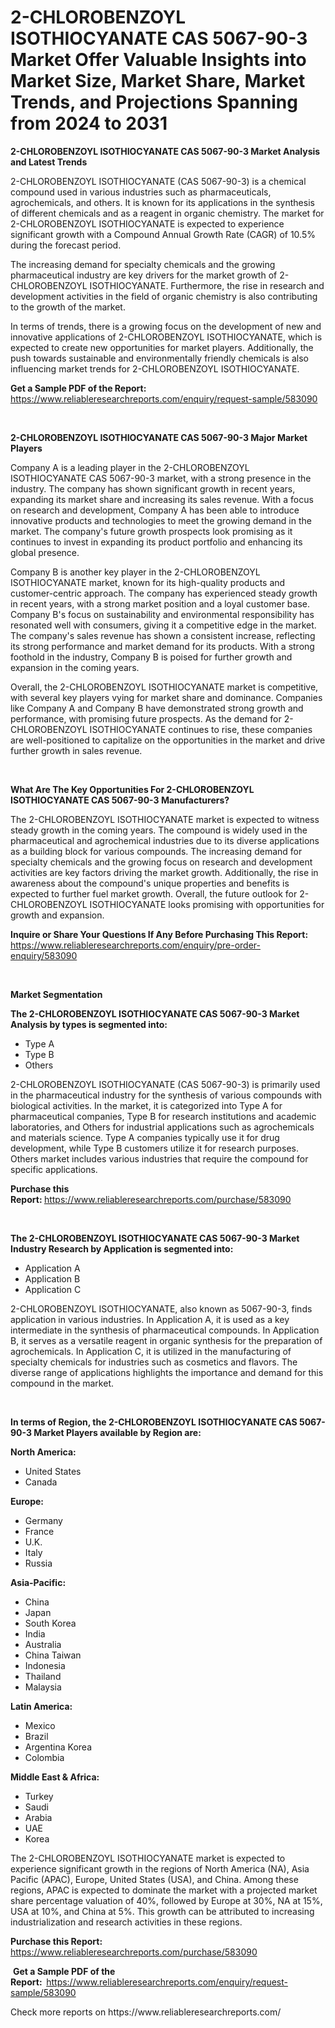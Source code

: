 <p><h1>2-CHLOROBENZOYL ISOTHIOCYANATE CAS 5067-90-3 Market Offer Valuable Insights into Market Size, Market Share, Market Trends, and Projections Spanning from 2024 to 2031</h1></p><p><strong>2-CHLOROBENZOYL ISOTHIOCYANATE CAS 5067-90-3 Market Analysis and Latest Trends</strong></p>
<p><p>2-CHLOROBENZOYL ISOTHIOCYANATE (CAS 5067-90-3) is a chemical compound used in various industries such as pharmaceuticals, agrochemicals, and others. It is known for its applications in the synthesis of different chemicals and as a reagent in organic chemistry. The market for 2-CHLOROBENZOYL ISOTHIOCYANATE is expected to experience significant growth with a Compound Annual Growth Rate (CAGR) of 10.5% during the forecast period.</p><p>The increasing demand for specialty chemicals and the growing pharmaceutical industry are key drivers for the market growth of 2-CHLOROBENZOYL ISOTHIOCYANATE. Furthermore, the rise in research and development activities in the field of organic chemistry is also contributing to the growth of the market.</p><p>In terms of trends, there is a growing focus on the development of new and innovative applications of 2-CHLOROBENZOYL ISOTHIOCYANATE, which is expected to create new opportunities for market players. Additionally, the push towards sustainable and environmentally friendly chemicals is also influencing market trends for 2-CHLOROBENZOYL ISOTHIOCYANATE.</p></p>
<p><strong>Get a Sample PDF of the Report:&nbsp;</strong> <a href="https://www.reliableresearchreports.com/enquiry/request-sample/583090">https://www.reliableresearchreports.com/enquiry/request-sample/583090</a></p>
<p>&nbsp;</p>
<p><strong>2-CHLOROBENZOYL ISOTHIOCYANATE CAS 5067-90-3 Major Market Players</strong></p>
<p><p>Company A is a leading player in the 2-CHLOROBENZOYL ISOTHIOCYANATE CAS 5067-90-3 market, with a strong presence in the industry. The company has shown significant growth in recent years, expanding its market share and increasing its sales revenue. With a focus on research and development, Company A has been able to introduce innovative products and technologies to meet the growing demand in the market. The company's future growth prospects look promising as it continues to invest in expanding its product portfolio and enhancing its global presence.</p><p>Company B is another key player in the 2-CHLOROBENZOYL ISOTHIOCYANATE market, known for its high-quality products and customer-centric approach. The company has experienced steady growth in recent years, with a strong market position and a loyal customer base. Company B's focus on sustainability and environmental responsibility has resonated well with consumers, giving it a competitive edge in the market. The company's sales revenue has shown a consistent increase, reflecting its strong performance and market demand for its products. With a strong foothold in the industry, Company B is poised for further growth and expansion in the coming years.</p><p>Overall, the 2-CHLOROBENZOYL ISOTHIOCYANATE market is competitive, with several key players vying for market share and dominance. Companies like Company A and Company B have demonstrated strong growth and performance, with promising future prospects. As the demand for 2-CHLOROBENZOYL ISOTHIOCYANATE continues to rise, these companies are well-positioned to capitalize on the opportunities in the market and drive further growth in sales revenue.</p></p>
<p>&nbsp;</p>
<p><strong>What Are The Key Opportunities For 2-CHLOROBENZOYL ISOTHIOCYANATE CAS 5067-90-3 Manufacturers?</strong></p>
<p><p>The 2-CHLOROBENZOYL ISOTHIOCYANATE market is expected to witness steady growth in the coming years. The compound is widely used in the pharmaceutical and agrochemical industries due to its diverse applications as a building block for various compounds. The increasing demand for specialty chemicals and the growing focus on research and development activities are key factors driving the market growth. Additionally, the rise in awareness about the compound's unique properties and benefits is expected to further fuel market growth. Overall, the future outlook for 2-CHLOROBENZOYL ISOTHIOCYANATE looks promising with opportunities for growth and expansion.</p></p>
<p><strong>Inquire or Share Your Questions If Any Before Purchasing This Report:</strong> <a href="https://www.reliableresearchreports.com/enquiry/pre-order-enquiry/583090">https://www.reliableresearchreports.com/enquiry/pre-order-enquiry/583090</a></p>
<p>&nbsp;</p>
<p><strong>Market Segmentation</strong></p>
<p><strong>The 2-CHLOROBENZOYL ISOTHIOCYANATE CAS 5067-90-3 Market Analysis by types is segmented into:</strong></p>
<p><ul><li>Type A</li><li>Type B</li><li>Others</li></ul></p>
<p><p>2-CHLOROBENZOYL ISOTHIOCYANATE (CAS 5067-90-3) is primarily used in the pharmaceutical industry for the synthesis of various compounds with biological activities. In the market, it is categorized into Type A for pharmaceutical companies, Type B for research institutions and academic laboratories, and Others for industrial applications such as agrochemicals and materials science. Type A companies typically use it for drug development, while Type B customers utilize it for research purposes. Others market includes various industries that require the compound for specific applications.</p></p>
<p><strong>Purchase this Report:&nbsp;</strong><a href="https://www.reliableresearchreports.com/purchase/583090">https://www.reliableresearchreports.com/purchase/583090</a></p>
<p>&nbsp;</p>
<p><strong>The 2-CHLOROBENZOYL ISOTHIOCYANATE CAS 5067-90-3 Market Industry Research by Application is segmented into:</strong></p>
<p><ul><li>Application A</li><li>Application B</li><li>Application C</li></ul></p>
<p><p>2-CHLOROBENZOYL ISOTHIOCYANATE, also known as 5067-90-3, finds application in various industries. In Application A, it is used as a key intermediate in the synthesis of pharmaceutical compounds. In Application B, it serves as a versatile reagent in organic synthesis for the preparation of agrochemicals. In Application C, it is utilized in the manufacturing of specialty chemicals for industries such as cosmetics and flavors. The diverse range of applications highlights the importance and demand for this compound in the market.</p></p>
<p>&nbsp;</p>
<p><strong>In terms of Region, the 2-CHLOROBENZOYL ISOTHIOCYANATE CAS 5067-90-3 Market Players available by Region are:</strong></p>
<p>
    <p> <strong> North America: </strong>
        <ul>
            <li>United States</li>
            <li>Canada</li>
        </ul>
        </p> 
    <p> <strong> Europe: </strong>
        <ul>
            <li>Germany</li>
            <li>France</li>
            <li>U.K.</li>
            <li>Italy</li>
            <li>Russia</li>
        </ul>
        </p> 
    <p> <strong> Asia-Pacific: </strong>
        <ul>
            <li>China</li>
            <li>Japan</li>
            <li>South Korea</li>
            <li>India</li>
            <li>Australia</li>
            <li>China Taiwan</li>
            <li>Indonesia</li>
            <li>Thailand</li>
            <li>Malaysia</li>
        </ul>
        </p> 
    <p> <strong> Latin America: </strong>
        <ul>
            <li>Mexico</li>
            <li>Brazil</li>
            <li>Argentina Korea</li>
            <li>Colombia</li>
        </ul>
        </p> 
    <p> <strong> Middle East & Africa: </strong>
        <ul>
            <li>Turkey</li>
            <li>Saudi</li>
            <li>Arabia</li>
            <li>UAE</li>
            <li>Korea</li>
        </ul>
    </p>
    </p>
<p><p>The 2-CHLOROBENZOYL ISOTHIOCYANATE market is expected to experience significant growth in the regions of North America (NA), Asia Pacific (APAC), Europe, United States (USA), and China. Among these regions, APAC is expected to dominate the market with a projected market share percentage valuation of 40%, followed by Europe at 30%, NA at 15%, USA at 10%, and China at 5%. This growth can be attributed to increasing industrialization and research activities in these regions.</p></p>
<p><strong>Purchase this Report: </strong><a href="https://www.reliableresearchreports.com/purchase/583090">https://www.reliableresearchreports.com/purchase/583090</a></p>
<p>&nbsp;<strong>Get a Sample PDF of the Report:&nbsp;&nbsp;</strong><a href="https://www.reliableresearchreports.com/enquiry/request-sample/583090">https://www.reliableresearchreports.com/enquiry/request-sample/583090</a></p>
<p><strong></strong></p>
<p>Check more reports on https://www.reliableresearchreports.com/</p>
